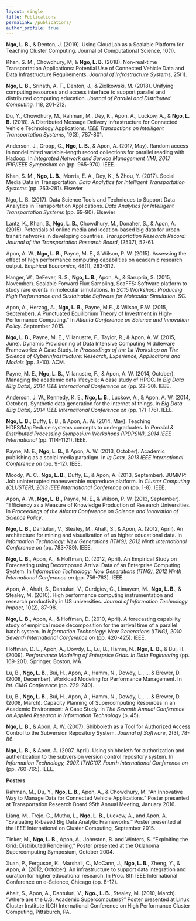 ```yaml
---
layout: single
title: Publications
permalink: /publications/
author_profile: true
---
```


**Ngo, L. B.**, & Denton, J. (2019). Using CloudLab as a Scalable Platform for Teaching Cluster Computing. Journal of Computational Science, 10(1).

Khan, S. M., Chowdhury, M, & **Ngo, L. B.** (2018). Non-real-time Transportation Applications: Potential Use of Connected Vehicle Data and Data Infrastructure Requirements. *Journal of Infrastructure Systems*, 25(1).

**Ngo, L. B.**, Srinath, A. T., Denton, J., & Ziolkowski, M. (2018). Unifying computing resources and access interface to support parallel and distributed computing education. *Journal of Parallel and Distributed Computing.* 118, 201-212.

Du, Y., Chowdhury, M., Rahman, M., Dey, K., Apon, A., Luckow, A., & **Ngo, L. B.** (2018). A Distributed Message Delivery Infrastructure for Connected Vehicle Technology Applications. *IEEE Transactions on Intelligent Transportation Systems*, 19(3), 787-801.

Anderson, J., Gropp, C., **Ngo, L. B.**, & Apon, A. (2017, May). Random access in nondelimited variable-length record collections for parallel reading with Hadoop. In *Integrated Network and Service Management (IM), 2017 IFIP/IEEE Symposium on* (pp. 965-970). IEEE.

Khan, S. M., **Ngo, L. B.**, Morris, E. A., Dey, K., & Zhou, Y. (2017). Social Media Data in Transportation. *Data Analytics for Intelligent Transportation Systems* (pp. 263-281). Elsevier

Ngo, L. B. (2017). Data Science Tools and Techniques to Support Data Analytics in Transportation Applications. *Data Analytics for Intelligent Transportation Systems* (pp. 69-90). Elsevier

Lantz, K., Khan, S., **Ngo, L. B.**, Chowdhury, M., Donaher, S., & Apon, A. (2015). Potentials of online media and location-based big data for urban transit networks in developing countries. *Transportation Research Record: Journal of the Transportation Research Board*, (2537), 52-61.

Apon, A. W., **Ngo, L. B.**, Payne, M. E., & Wilson, P. W. (2015). Assessing the effect of high performance computing capabilities on academic research output. *Empirical Economics*, 48(1), 283-312.

Hanger, W., DeFever, R. S., **Ngo, L. B.**, Apon, A., & Sarupria, S. (2015, November). Scalable Forward Flux Sampling, ScaFFS: Software platform to study rare events in molecular simulations. In *SC15 Workshop: Producing High Performance and Sustainable Software for Molecular Simulation*. SC.

Apon, A., Herzog, A., **Ngo, L. B.**, Payne, M.E., & Wilson, P.W. (2015, September). A Punctuated Equilibrium Theory of Investment in High-Performance Computing.” In *Atlanta Conference on Science and Innovation Policy*. September 2015.

**Ngo, L. B.**, Payne, M. E., Villanustre, F., Taylor, R., & Apon, A. W. (2015, June). Dynamic Provisioning of Data Intensive Computing Middleware Frameworks: A Case Study. In *Proceedings of the 1st Workshop on The Science of Cyberinfrastructure: Research, Experience, Applications and Models* (pp. 3-10). ACM.

Payne, M. E., **Ngo, L. B.**, Villanustre, F., & Apon, A. W. (2014, October). Managing the academic data lifecycle: A case study of HPCC. In *Big Data (Big Data), 2014 IEEE International Conference on* (pp. 22-30). IEEE.

Anderson, J. W., Kennedy, K. E., **Ngo, L. B.**, Luckow, A., & Apon, A. W. (2014, October). Synthetic data generation for the internet of things. In *Big Data (Big Data), 2014 IEEE International Conference on* (pp. 171-176). IEEE.

**Ngo, L. B.**, Duffy, E. B., & Apon, A. W. (2014, May). Teaching HDFS/MapReduce systems concepts to undergraduates. In *Parallel & Distributed Processing Symposium Workshops (IPDPSW), 2014 IEEE International* (pp. 1114-1121). IEEE.

Payne, M. E., **Ngo, L. B.**, & Apon, A. W. (2013, October). Academic publishing as a social media paradigm. In *ig Data, 2013 IEEE International Conference on* (pp. 9-12). IEEE.

Moody, W. C., **Ngo, L. B.**, Duffy, E., & Apon, A. (2013, September). JUMMP: Job uninterrupted maneuverable mapreduce platform. In *Cluster Computing (CLUSTER), 2013 IEEE International Conference on* (pp. 1-8). IEEE.

Apon, A. W., **Ngo, L. B.**, Payne, M. E., & Wilson, P. W. (2013, September). “Efficiency as a Measure of Knowledge Production of Research Universities. In *Proceedings of the Atlanta Conference on Science and Innovation of Science Policy*.

**Ngo, L. B.**, Dantuluri, V., Stealey, M., Ahalt, S., & Apon, A. (2012, April). An architecture for mining and visualization of us higher educational data. In *Information Technology: New Generations (ITNG), 2012 Ninth International Conference on* (pp. 783-789). IEEE.

**Ngo, L. B.**, Apon, A., & Hoffman, D. (2012, April). An Empirical Study on Forecasting using Decomposed Arrival Data of an Enterprise Computing System. In *Information Technology: New Generations (ITNG), 2012 Ninth International Conference on* (pp. 756-763). IEEE.

Apon, A., Ahalt, S., Dantuluri, V., Gurdgiev, C., Limayem, M., **Ngo, L. B.**, & Stealey, M. (2010). High performance computing instrumentation and research productivity in US universities. *Journal of Information Technology Impact*, 10(2), 87-98.

**Ngo, L. B.**, Apon, A., & Hoffman, D. (2010, April). A forecasting capability study of empirical mode decomposition for the arrival time of a parallel batch system. In *Information Technology: New Generations (ITNG), 2010 Seventh International Conference on* (pp. 420-425). IEEE.

Hoffman, D. L., Apon, A., Dowdy, L., Lu, B., Hamm, N., **Ngo, L. B.**, & Bui, H. (2009). *Performance Modeling of Enterprise Grids. In Data Engineering* (pp. 169-201). Springer, Boston, MA.

Lu, B., **Ngo, L. B.**, Bui, H., Apon, A., Hamm, N., Dowdy, L., … & Brewer, D. (2008, December). Workload Modeling for Performance Management. In *Int. CMG Conference* (pp. 229-240).

Lu, B., **Ngo, L. B.**, Bui, H., Apon, A., Hamm, N., Dowdy, L., … & Brewer, D. (2008, March). Capacity Planning of Supercomputing Resources in an Academic Environment: A Case Study. In *The Seventh Annual Conference on Applied Research in Information Technology* (p. 45).

**Ngo, L. B.**, & Apon, A. W. (2007). Shibboleth as a Tool for Authorized Access Control to the Subversion Repository System. *Journal of Software*, 2(3), 78-86.

**Ngo, L. B.**, & Apon, A. (2007, April). Using shibboleth for authorization and authentication to the subversion version control repository system. In *Information Technology, 2007. ITNG’07. Fourth International Conference on* (pp. 760-765). IEEE.

**Posters**

Rahman, M., Du, Y., **Ngo, L. B.**, Apon, A., & Chowdhury, M. “An Innovative Way to Manage Data for Connected Vehicle Applications.” Poster presented at Transportation Research Board 95th Annual Meeting, January 2016.

Liang, M., Trejo, C., Muthu, L., **Ngo, L. B.**, Luckow, A., and Apon, A. “Evaluating R-based Big Data Analytic Frameworks.” Poster presented at the IEEE International on Cluster Computing, September 2015.

Tinker, M., **Ngo, L. B.**, Apon, A., Johnston, B. and Winters, S. “Exploiting the Grid: Distributed Rendering,” Poster presented at the Oklahoma Supercomputing Symposium, October 2004.

Xuan, P., Ferguson, K., Marshall, C., McCann, J., **Ngo, L. B.**, Zheng, Y., & Apon, A. (2012, October). An infrastructure to support data integration and curation for higher educational research. In Proc. 8th IEEE International Conference on e-Science, Chicago (pp. 8-12).

Ahalt, S., Apon, A., Dantuluri, V., **Ngo., L. B.**, Stealey, M. (2010, March). “Where are the U.S. Academic Supercomputers?” Poster presented at Linux Cluster Institute (LCI) International Conference on High Performance Cluster Computing, Pittsburch, PA.
